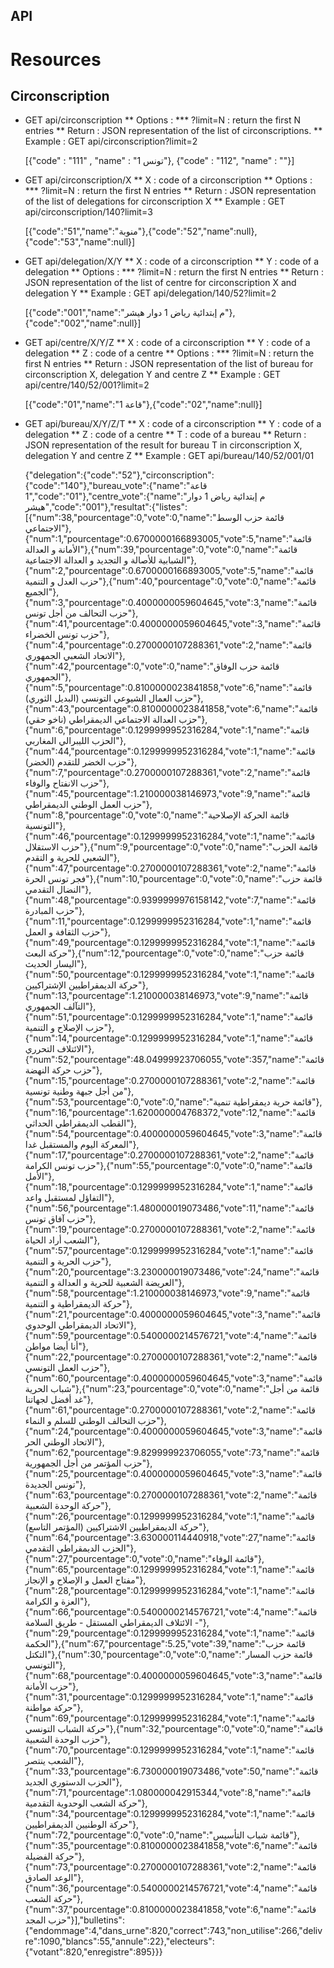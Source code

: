 API
---

# Resources
## Circonscription
* GET api/circonscription
** Options :
*** ?limit=N : return the first N entries
** Return : JSON representation of the list of circonscriptions. 
** Example : GET api/circonscription?limit=2

    [{"code" : "111" , "name" : "تونس 1"}, {"code" : "112", "name" : ""}]


* GET api/circonscription/X
** X : code of a circonscription
** Options :
*** ?limit=N : return the first N entries
** Return : JSON representation of the list of delegations for circonscription X
** Example : GET api/circonscription/140?limit=3

    [{"code":"51","name":"منوبة"},{"code":"52","name":null},{"code":"53","name":null}]

* GET api/delegation/X/Y
** X : code of a circonscription
** Y : code of a delegation
** Options :
*** ?limit=N : return the first N entries
** Return : JSON representation of the list of centre for circonscription X and delegation Y
** Example : GET api/delegation/140/52?limit=2

    [{"code":"001","name":"م إبتدائية رياض 1 دوار هيشر"},{"code":"002","name":null}]

* GET api/centre/X/Y/Z
** X : code of a circonscription
** Y : code of a delegation
** Z : code of a centre
** Options :
*** ?limit=N : return the first N entries
** Return : JSON representation of the list of bureau for circonscription X, delegation Y and centre Z
** Example : GET api/centre/140/52/001?limit=2

    [{"code":"01","name":"قاعة 1"},{"code":"02","name":null}]

* GET api/bureau/X/Y/Z/T
** X : code of a circonscription
** Y : code of a delegation
** Z : code of a centre
** T : code of a bureau
** Return : JSON representation of the result for bureau T in circonscription X, delegation Y and centre Z
** Example : GET api/bureau/140/52/001/01

    {"delegation":{"code":"52"},"circonscription":{"code":"140"},"bureau_vote":{"name":"قاعة 1","code":"01"},"centre_vote":{"name":"م إبتدائية رياض 1 دوار هيشر","code":"001"},"resultat":{"listes":[{"num":38,"pourcentage":0,"vote":0,"name":"قائمة حزب الوسط الاجتماعي"},{"num":1,"pourcentage":0.6700000166893005,"vote":5,"name":"قائمة الأمانة و العدالة"},{"num":39,"pourcentage":0,"vote":0,"name":"قائمة الشبابية للأصالة و التجديد و العدالة الاجتماعية"},{"num":2,"pourcentage":0.6700000166893005,"vote":5,"name":"قائمة حزب العدل و التنمية"},{"num":40,"pourcentage":0,"vote":0,"name":"قائمة الجميع"},{"num":3,"pourcentage":0.4000000059604645,"vote":3,"name":"قائمة حزب التحالف من أجل تونس"},{"num":41,"pourcentage":0.4000000059604645,"vote":3,"name":"قائمة حزب تونس الخضراء"},{"num":4,"pourcentage":0.2700000107288361,"vote":2,"name":"قائمة الاتحاد الشعبي الجمهوري"},{"num":42,"pourcentage":0,"vote":0,"name":"قائمة حزب الوفاق الجمهوري"},{"num":5,"pourcentage":0.8100000023841858,"vote":6,"name":"قائمة حزب العمال الشيوعي التونسي (البديل الثوري)"},{"num":43,"pourcentage":0.8100000023841858,"vote":6,"name":"قائمة حزب العدالة الاجتماعي الديمقراطي (ناخو حقي)"},{"num":6,"pourcentage":0.1299999952316284,"vote":1,"name":"قائمة الحزب الليبرالي المغاربي"},{"num":44,"pourcentage":0.1299999952316284,"vote":1,"name":"قائمة حزب الخضر للتقدم (الخضر)"},{"num":7,"pourcentage":0.2700000107288361,"vote":2,"name":"قائمة حزب الانفتاح والوفاء"},{"num":45,"pourcentage":1.210000038146973,"vote":9,"name":"قائمة حزب العمل الوطني الديمقراطي"},{"num":8,"pourcentage":0,"vote":0,"name":"قائمة الحركة الإصلاحية التونسية"},{"num":46,"pourcentage":0.1299999952316284,"vote":1,"name":"قائمة حزب الاستقلال"},{"num":9,"pourcentage":0,"vote":0,"name":"قائمة الحزب الشعبي للحرية و التقدم"},{"num":47,"pourcentage":0.2700000107288361,"vote":2,"name":"قائمة فجر تونس الحرة"},{"num":10,"pourcentage":0,"vote":0,"name":"قائمة حزب النضال التقدمي"},{"num":48,"pourcentage":0.9399999976158142,"vote":7,"name":"قائمة حزب المبادرة"},{"num":11,"pourcentage":0.1299999952316284,"vote":1,"name":"قائمة حزب الثقافة و العمل"},{"num":49,"pourcentage":0.1299999952316284,"vote":1,"name":"قائمة حركة البعث"},{"num":12,"pourcentage":0,"vote":0,"name":"قائمة حزب اليسار الحديث"},{"num":50,"pourcentage":0.1299999952316284,"vote":1,"name":"قائمة  حركة الديمقراطيين الإشتراكيين"},{"num":13,"pourcentage":1.210000038146973,"vote":9,"name":"قائمة  التآلف الجمهوري"},{"num":51,"pourcentage":0.1299999952316284,"vote":1,"name":"قائمة حزب الإصلاح و التنمية"},{"num":14,"pourcentage":0.1299999952316284,"vote":1,"name":"قائمة الائتلاف التحرري"},{"num":52,"pourcentage":48.04999923706055,"vote":357,"name":"قائمة حزب حركة النهضة"},{"num":15,"pourcentage":0.2700000107288361,"vote":2,"name":"قائمة  من أجل جبهة وطنية تونسية"},{"num":53,"pourcentage":0,"vote":0,"name":"قائمة حرية ديمقراطية تنمية"},{"num":16,"pourcentage":1.620000004768372,"vote":12,"name":"قائمة  القطب الديمقراطي الحداثي"},{"num":54,"pourcentage":0.4000000059604645,"vote":3,"name":"قائمة المعركة اليوم والمستقبل غدا"},{"num":17,"pourcentage":0.2700000107288361,"vote":2,"name":"قائمة حزب تونس الكرامة"},{"num":55,"pourcentage":0,"vote":0,"name":"قائمة الأمل"},{"num":18,"pourcentage":0.1299999952316284,"vote":1,"name":"قائمة  التفاؤل لمستقبل واعد"},{"num":56,"pourcentage":1.480000019073486,"vote":11,"name":"قائمة حزب آفاق تونس"},{"num":19,"pourcentage":0.2700000107288361,"vote":2,"name":"قائمة الشعب أراد الحياة"},{"num":57,"pourcentage":0.1299999952316284,"vote":1,"name":"قائمة حزب الحرية و التنمية"},{"num":20,"pourcentage":3.230000019073486,"vote":24,"name":"قائمة  العريضة الشعبية للحرية و العدالة و التنمية"},{"num":58,"pourcentage":1.210000038146973,"vote":9,"name":"قائمة حركة الديمقراطية و التنمية"},{"num":21,"pourcentage":0.4000000059604645,"vote":3,"name":"قائمة  الاتحاد الديمقراطي الوحدوي"},{"num":59,"pourcentage":0.5400000214576721,"vote":4,"name":"قائمة أنا أيضا مواطن"},{"num":22,"pourcentage":0.2700000107288361,"vote":2,"name":"قائمة حزب العمل التونسي"},{"num":60,"pourcentage":0.4000000059604645,"vote":3,"name":"قائمة شباب الحرية"},{"num":23,"pourcentage":0,"vote":0,"name":"قائمة من أجل غد أفضل لجهاتنا"},{"num":61,"pourcentage":0.2700000107288361,"vote":2,"name":"قائمة حزب التحالف الوطني للسلم و النماء"},{"num":24,"pourcentage":0.4000000059604645,"vote":3,"name":"قائمة الاتحاد الوطني الحر"},{"num":62,"pourcentage":9.829999923706055,"vote":73,"name":"قائمة حزب المؤتمر من أجل الجمهورية"},{"num":25,"pourcentage":0.4000000059604645,"vote":3,"name":"قائمة تونس الجديدة"},{"num":63,"pourcentage":0.2700000107288361,"vote":2,"name":"قائمة حركة الوحدة الشعبية"},{"num":26,"pourcentage":0.1299999952316284,"vote":1,"name":"قائمة حركة الديمقراطيين الاشتراكيين (المؤتمر التاسع)"},{"num":64,"pourcentage":3.630000114440918,"vote":27,"name":"قائمة الحزب الديمقراطي التقدمي"},{"num":27,"pourcentage":0,"vote":0,"name":"قائمة الوفاء"},{"num":65,"pourcentage":0.1299999952316284,"vote":1,"name":"قائمة مفتاح العمل و الإصلاح و الإنجاز"},{"num":28,"pourcentage":0.1299999952316284,"vote":1,"name":"قائمة العزة و الكرامة"},{"num":66,"pourcentage":0.5400000214576721,"vote":4,"name":"قائمة الائتلاف الديمقراطي المستقل - طريق السلامة -"},{"num":29,"pourcentage":0.1299999952316284,"vote":1,"name":"قائمة  الحكمة"},{"num":67,"pourcentage":5.25,"vote":39,"name":"قائمة حزب التكتل"},{"num":30,"pourcentage":0,"vote":0,"name":"قائمة حزب المسار التونسي"},{"num":68,"pourcentage":0.4000000059604645,"vote":3,"name":"قائمة حزب الأمانة"},{"num":31,"pourcentage":0.1299999952316284,"vote":1,"name":"قائمة حركة مواطنة"},{"num":69,"pourcentage":0.1299999952316284,"vote":1,"name":"قائمة حركة الشباب التونسي"},{"num":32,"pourcentage":0,"vote":0,"name":"قائمة حزب الوحدة الشعبية"},{"num":70,"pourcentage":0.1299999952316284,"vote":1,"name":"قائمة الشعب ينتصر"},{"num":33,"pourcentage":6.730000019073486,"vote":50,"name":"قائمة الحزب الدستوري الجديد"},{"num":71,"pourcentage":1.080000042915344,"vote":8,"name":"قائمة حركة الشعب الوحدوية التقدمية"},{"num":34,"pourcentage":0.1299999952316284,"vote":1,"name":"قائمة حركة الوطنيين الديمقراطيين"},{"num":72,"pourcentage":0,"vote":0,"name":"قائمة  شباب التأسيس"},{"num":35,"pourcentage":0.8100000023841858,"vote":6,"name":"قائمة حركة الفضيلة"},{"num":73,"pourcentage":0.2700000107288361,"vote":2,"name":"قائمة الوعد الصادق"},{"num":36,"pourcentage":0.5400000214576721,"vote":4,"name":"قائمة حركة الشعب"},{"num":37,"pourcentage":0.8100000023841858,"vote":6,"name":"قائمة حزب المجد"}],"bulletins":{"endommage":4,"dans_urne":820,"correct":743,"non_utilise":266,"delivre":1090,"blancs":55,"annule":22},"electeurs":{"votant":820,"enregistre":895}}}


